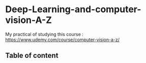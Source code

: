 # Deep-Learning-and-computer-vision-A-Z
My practical of studying this course : https://www.udemy.com/course/computer-vision-a-z/

## Table of content
